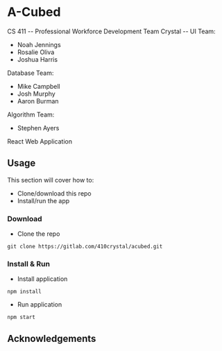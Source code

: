 # A-Cubed 

CS 411 -- Professional Workforce Development
Team Crystal -- UI Team: 
* Noah Jennings 
* Rosalie Oliva 
* Joshua Harris 

Database Team:
* Mike Campbell
* Josh Murphy
* Aaron Burman

Algorithm Team:
* Stephen Ayers


React Web Application 

## Usage 

This section will cover how to: 
* Clone/download this repo
* Install/run the app 

### Download 

* Clone the repo 

``` 
git clone https://gitlab.com/410crystal/acubed.git
```

### Install & Run 

* Install application 

``` 
npm install 
``` 

* Run application 

```
npm start
``` 

## Acknowledgements 